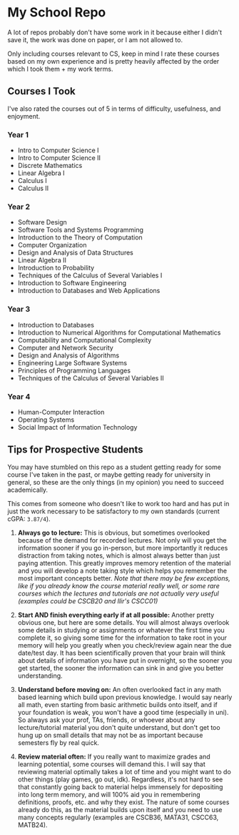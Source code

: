 # My School Repo

A lot of repos probably don't have some work in it because either I didn't save it, the work was done on paper, or I am not allowed to.

Only including courses relevant to CS, keep in mind I rate these courses based on my own experience and is pretty heavily affected by the order which I took them + my work terms.

## Courses I Took
I've also rated the courses out of 5 in terms of difficulty, usefulness, and enjoyment.

### Year 1
- Intro to Computer Science I
- Intro to Computer Science II
- Discrete Mathematics
- Linear Algebra I
- Calculus I
- Calculus II

### Year 2
- Software Design
- Software Tools and Systems Programming
- Introduction to the Theory of Computation
- Computer Organization
- Design and Analysis of Data Structures
- Linear Algebra II
- Introduction to Probability
- Techniques of the Calculus of Several Variables I
- Introduction to Software Engineering
- Introduction to Databases and Web Applications

### Year 3
- Introduction to Databases
- Introduction to Numerical Algorithms for Computational Mathematics
- Computability and Computational Complexity
- Computer and Network Security
- Design and Analysis of Algorithms
- Engineering Large Software Systems
- Principles of Programming Languages
- Techniques of the Calculus of Several Variables II

### Year 4
- Human-Computer Interaction
- Operating Systems
- Social Impact of Information Technology

## Tips for Prospective Students
You may have stumbled on this repo as a student getting ready for some course I've taken in the past, or maybe getting ready for university in general, so these are the only things (in my opinion) you need to succeed academically.

This comes from someone who doesn't like to work too hard and has put in just the work necessary to be satisfactory to my own standards (current cGPA: `3.87/4`).

1. **Always go to lecture:** This is obvious, but sometimes overlooked because of the demand for recorded lectures. Not only will you get the information sooner if you go in-person, but more importantly it reduces distraction from taking notes, which is almost always better than just paying attention. This greatly improves memory retention of the material and you will develop a note taking style which helps you remember the most important concepts better. 
*Note that there may be few exceptions, like if you already know the course material really well, or some rare courses which the lectures and tutorials are not actually very useful (examples could be CSCB20 and Ilir's CSCC01)*

2. **Start AND finish everything early if at all possible:** Another pretty obvious one, but here are some details. You will almost always overlook some details in studying or assignments or whatever the first time you complete it, so giving some time for the information to take root in your memory will help you greatly when you check/review again near the due date/test day. It has been scientifically proven that your brain will think about details of information you have put in overnight, so the sooner you get started, the sooner the information can sink in and give you better understanding.
   
3. **Understand before moving on:** An often overlooked fact in any math based learning which build upon previous knowledge. I would say nearly all math, even starting from basic arithmetic builds onto itself, and if your foundation is weak, you won't have a good time (especially in uni). So always ask your prof, TAs, friends, or whoever about any lecture/tutorial material you don't quite understand, but don't get too hung up on small details that may not be as important because semesters fly by real quick.

4. **Review material often:** If you really want to maximize grades and learning potential, some courses will demand this. I will say that reviewing material optimally takes a lot of time and you might want to do other things (play games, go out, idk). Regardless, it's not hard to see that constantly going back to material helps immensely for depositing into long term memory, and will 100% aid you in remembering definitions, proofs, etc. and why they exist. The nature of some courses already do this, as the material builds upon itself and you need to use many concepts regularly (examples are CSCB36, MATA31, CSCC63, MATB24).